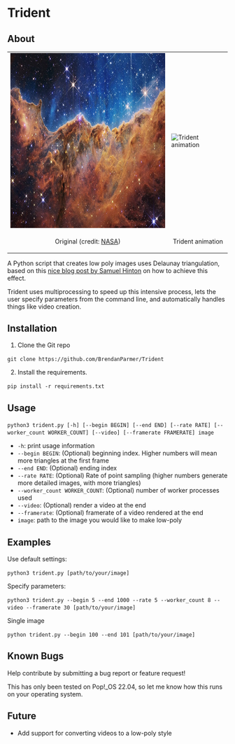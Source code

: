 # Trident
## About
<table style="margin-left: auto; margin-right: auto;">
    <tr>
        <td>
            <img
                src="https://github.com/BrendanParmer/Trident/blob/master/imgs/jwst.jpeg"
                alt="Original"
                width="400"
                height="400">
        </td>
        <td>
            <img
                src="https://github.com/BrendanParmer/Trident/blob/master/imgs/jwst.gif"
                alt="Trident animation"
                width="400"
                height="400">
        </td>
    </tr>
    <tr>
        <td>
            <p style="text-align: center;">Original (credit: <a href="https://www.nasa.gov/webbfirstimages">NASA</a>)</p>
        </td>
        <td>
            <p style="text-align: center;">Trident animation</p>
        </td>
    </tr>
</table>



A Python script that creates low poly images uses Delaunay triangulation, based on this [nice blog post by Samuel Hinton](https://cosmiccoding.com.au/tutorials/lowpoly) on how to achieve this effect. 

Trident uses multiprocessing to speed up this intensive process, lets the user specify parameters from the command line, and automatically handles things like video creation.

## Installation
1. Clone the Git repo

```git clone https://github.com/BrendanParmer/Trident```

2. Install the requirements.

```pip install -r requirements.txt```

## Usage
```python3 trident.py [-h] [--begin BEGIN] [--end END] [--rate RATE] [--worker_count WORKER_COUNT] [--video] [--framerate FRAMERATE] image```

* `-h`: print usage information
* `--begin BEGIN`: (Optional) beginning index. Higher numbers will mean more triangles at the first frame
* `--end END`: (Optional) ending index
* `--rate RATE`: (Optional) Rate of point sampling (higher numbers generate more detailed images, with more triangles)
* `--worker_count WORKER_COUNT`: (Optional) number of worker processes used
* `--video`: (Optional) render a video at the end
* `--framerate`: (Optional) framerate of a video rendered at the end
* `image`: path to the image you would like to make low-poly

## Examples
Use default settings:

```python3 trident.py [path/to/your/image]```

Specify parameters:

```python3 trident.py --begin 5 --end 1000 --rate 5 --worker_count 8 --video --framerate 30 [path/to/your/image]```

Single image

```python trident.py --begin 100 --end 101 [path/to/your/image]```

## Known Bugs
Help contribute by submitting a bug report or feature request! 

This has only been tested on Pop!_OS 22.04, so let me know how this runs on your operating system.

## Future
* Add support for converting videos to a low-poly style
